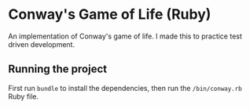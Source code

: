 # Conway's Game of Life (Ruby)
An implementation of Conway's game of life. I made this to practice test driven development.

## Running the project
First run `bundle` to install the dependencies, then run the `/bin/conway.rb` Ruby file.